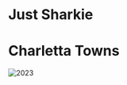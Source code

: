 # Just Sharkie
# Charletta Towns
![2023](https://github.com/Exp-Communicate-Using-Markdown-Cohort-1/series-communicate-using-markdown-JustSharkiee/assets/154033375/c629d558-77f1-428e-82d8-4b97cb7c10ba)
